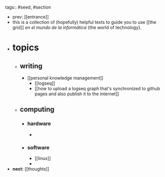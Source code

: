 tags:: #seed, #section

- prev: [[entrance]]
- this is a collection of (hopefully) helpful texts to guide you to use [[the grid]] *en el mundo de la informática* {the world of technology}.
- # topics
	- ## writing
		- [[personal knowledge management]]
			- [[logseq]]
			- [[how to upload a logseq graph that's synchronized to github pages and also publish it to the internet]]
	- ## computing
		- ### hardware
			-
		- ### software
			- [[linux]]
			-
- **next:** [[thoughts]]